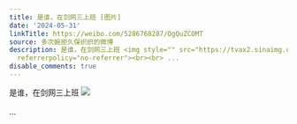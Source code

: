 ```yaml
---
title: 是谁，在剑网三上班 [图片]
date: '2024-05-31'
linkTitle: https://weibo.com/5286768287/OgQuZCOMT
source: 多次婉拒久保织织的微博
description: 是谁，在剑网三上班 <img style="" src="https://tvax2.sinaimg.cn/large/005LMJWfgy1hq8uef1fk9j30xt0u0n1e.jpg"
  referrerpolicy="no-referrer"><br><br> ...
disable_comments: true
---
```

是谁，在剑网三上班 <img style="" src="https://tvax2.sinaimg.cn/large/005LMJWfgy1hq8uef1fk9j30xt0u0n1e.jpg" referrerpolicy="no-referrer"><br><br> ...